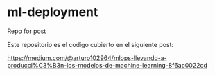 # ml-deployment
Repo for post  

Este repositorio es el codigo cubierto en el siguiente post:  

https://medium.com/@arturo102964/mlops-llevando-a-producci%C3%B3n-los-modelos-de-machine-learning-8f6ac0022cd
